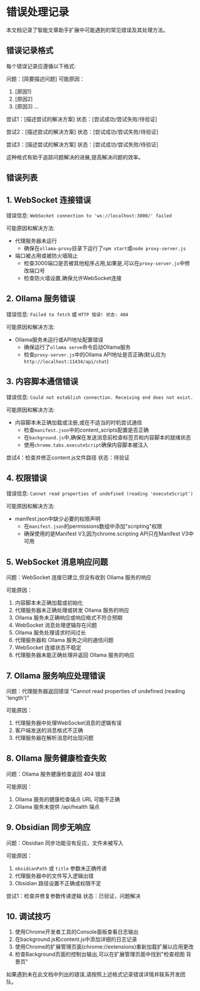 # 错误处理记录

本文档记录了智能文章助手扩展中可能遇到的常见错误及其处理方法。

## 错误记录格式

每个错误记录应遵循以下格式:

问题：[简要描述问题]
可能原因：

1. [原因1]
2. [原因2]
3. [原因3]
...

尝试1：[描述尝试的解决方案]
状态：[尝试成功/尝试失败/待验证]

尝试2：[描述尝试的解决方案]
状态：[尝试成功/尝试失败/待验证]

尝试3：[描述尝试的解决方案]
状态：[尝试成功/尝试失败/待验证]

这种格式有助于追踪问题解决的进展,提高解决问题的效率。

## 错误列表

## 1. WebSocket 连接错误

错误信息:
```WebSocket connection to 'ws://localhost:3000/' failed```

可能原因和解决方法:

- 代理服务器未运行
  - 确保在`ollama-proxy`目录下运行了`npm start`或`node proxy-server.js`
- 端口被占用或被防火墙阻止
  - 检查3000端口是否被其他程序占用,如果是,可以在`proxy-server.js`中修改端口号
  - 检查防火墙设置,确保允许WebSocket连接

## 2. Ollama 服务错误

错误信息:
```Failed to fetch```
或
```HTTP 错误! 状态: 404```

可能原因和解决方法:

- Ollama服务未运行或API地址配置错误
  - 确保运行了`ollama serve`命令启动Ollama服务
  - 检查`proxy-server.js`中的Ollama API地址是否正确(默认应为`http://localhost:11434/api/chat`)

## 3. 内容脚本通信错误

错误信息:
```Could not establish connection. Receiving end does not exist.```

可能原因和解决方法:

- 内容脚本未正确加载或注册,或在不适当的时机尝试通信
  - 检查`manifest.json`中的content_scripts配置是否正确
  - 在`background.js`中,确保在发送消息前检查标签页和内容脚本的就绪状态
  - 使用`chrome.tabs.executeScript`确保内容脚本被注入

尝试4：检查并修正content.js文件路径
状态：待验证

## 4. 权限错误

错误信息:
```Cannot read properties of undefined (reading 'executeScript')```

可能原因和解决方法:

- manifest.json中缺少必要的权限声明
  - 在`manifest.json`的permissions数组中添加"scripting"权限
  - 确保使用的是Manifest V3,因为chrome.scripting API只在Manifest V3中可用

## 5. WebSocket 消息响应问题

问题：WebSocket 连接已建立,但没有收到 Ollama 服务的响应

可能原因：

1. 内容脚本未正确加载或初始化
2. 代理服务器未正确处理或转发 Ollama 服务的响应
3. Ollama 服务未正确响应或响应格式不符合预期
4. WebSocket 消息处理逻辑存在问题
5. Ollama 服务处理请求时间过长
6. 代理服务器和 Ollama 服务之间的通信问题
7. WebSocket 连接状态不稳定
8. 代理服务器未能正确处理并返回 Ollama 服务的响应

## 7. Ollama 服务响应处理错误

问题：代理服务器返回错误 "Cannot read properties of undefined (reading 'length')"

可能原因：

1. 代理服务器中处理WebSocket消息的逻辑有误
2. 客户端发送的消息格式不正确
3. 代理服务器在解析消息时出现问题

## 8. Ollama 服务健康检查失败

问题：Ollama 服务健康检查返回 404 错误

可能原因：

1. Ollama 服务的健康检查端点 URL 可能不正确
2. Ollama 服务未提供 /api/health 端点

## 9. Obsidian 同步无响应

问题：Obsidian 同步功能没有反应，文件未被写入

可能原因：

1. `obsidianPath` 或 `title` 参数未正确传递
2. 代理服务器中的文件写入逻辑出错
3. Obsidian 路径设置不正确或权限不足

尝试1：检查并修复参数传递逻辑
状态：已验证，问题解决

## 10. 调试技巧

1. 使用Chrome开发者工具的Console面板查看日志输出
2. 在background.js和content.js中添加详细的日志记录
3. 使用Chrome的扩展管理页面(chrome://extensions)重新加载扩展以应用更改
4. 检查Background页面的控制台输出,可以在扩展管理页面中找到"检查视图 背景页"

如果遇到未在此文档中列出的错误,请按照上述格式记录错误详情并联系开发团队。
